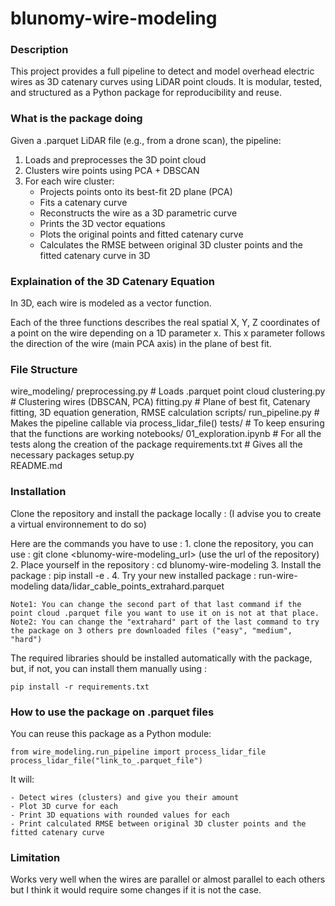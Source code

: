 # blunomy-wire-modeling

### Description
This project provides a full pipeline to detect and model overhead electric wires as 3D catenary curves using LiDAR point clouds. It is modular, tested, and structured as a Python package for reproducibility and reuse.


### What is the package doing
Given a .parquet LiDAR file (e.g., from a drone scan), the pipeline:
1. Loads and preprocesses the 3D point cloud
2. Clusters wire points using PCA + DBSCAN
3. For each wire cluster:
    - Projects points onto its best-fit 2D plane (PCA)
    - Fits a catenary curve
    - Reconstructs the wire as a 3D parametric curve
    - Prints the 3D vector equations
    - Plots the original points and fitted catenary curve
    - Calculates the RMSE between original 3D cluster points and the fitted catenary curve in 3D


### Explaination of the 3D Catenary Equation
In 3D, each wire is modeled as a vector function.

Each of the three functions describes the real spatial X, Y, Z coordinates of a point on the wire depending on a 1D parameter x. This x parameter follows the direction of the wire (main PCA axis) in the plane of best fit.


### File Structure 
wire_modeling/
    preprocessing.py        # Loads .parquet point cloud
    clustering.py           # Clustering wires (DBSCAN, PCA)
    fitting.py              # Plane of best fit, Catenary fitting, 3D equation generation, RMSE calculation
scripts/
    run_pipeline.py         # Makes the pipeline callable via process_lidar_file()
tests/                      # To keep ensuring that the functions are working
notebooks/
    01_exploration.ipynb    # For all the tests along the creation of the package
requirements.txt            # Gives all the necessary packages
setup.py                    
README.md


### Installation

Clone the repository and install the package locally : 
(I advise you to create a virtual environnement to do so)

Here are the commands you have to use : 
    1. clone the repository, you can use : git clone <blunomy-wire-modeling_url> (use the url of the repository)
    2. Place yourself in the repository : cd blunomy-wire-modeling
    3. Install the package : pip install -e .
    4. Try your new installed package : run-wire-modeling data/lidar_cable_points_extrahard.parquet

    Note1: You can change the second part of that last command if the point cloud .parquet file you want to use it on is not at that place.
    Note2: You can change the "extrahard" part of the last command to try the package on 3 others pre downloaded files ("easy", "medium", "hard")


The required libraries should be installed automatically with the package, but, if not, you can install them manually using :

    pip install -r requirements.txt


### How to use the package on .parquet files

You can reuse this package as a Python module:

    from wire_modeling.run_pipeline import process_lidar_file
    process_lidar_file("link_to_.parquet_file")

It will:

    - Detect wires (clusters) and give you their amount
    - Plot 3D curve for each
    - Print 3D equations with rounded values for each
    - Print calculated RMSE between original 3D cluster points and the fitted catenary curve


### Limitation 

Works very well when the wires are parallel or almost parallel to each others but I think it would require some changes if it is not the case.